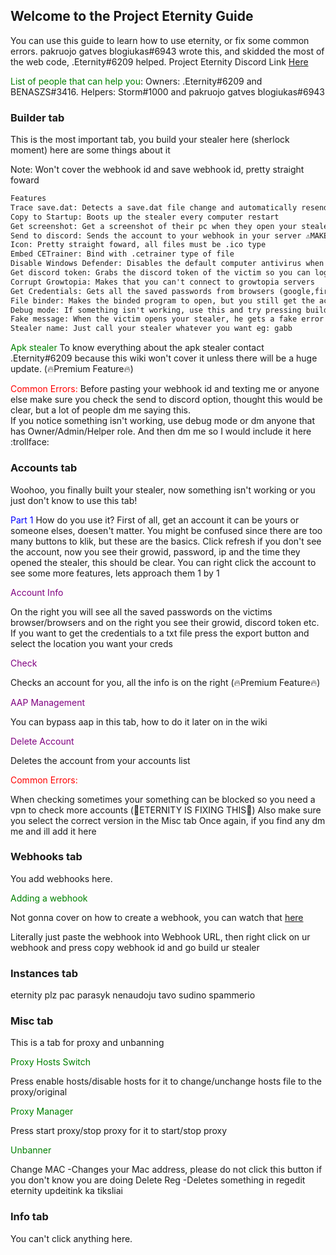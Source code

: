## Welcome to the Project Eternity Guide

You can use this guide to learn how to use eternity, or fix some common errors. pakruojo gatves blogiukas#6943 wrote this, and skidded the most of the web code, .Eternity#6209 helped. Project Eternity Discord Link [Here](https://discord.gg/jVWZ7ay9GQ)

<span style="color:green">List of people that can help you</span>: Owners: .Eternity#6209 and BENASZS#3416. Helpers: Storm#1000 and pakruojo gatves blogiukas#6943


### Builder tab

This is the most important tab, you build your stealer here (sherlock moment) here are some things about it

Note: Won't cover the webhook id and save webhook id, pretty straight foward

```markdown
Features
Trace save.dat: Detects a save.dat file change and automatically resends an account on change
Copy to Startup: Boots up the stealer every computer restart
Get screenshot: Get a screenshot of their pc when they open your stealer
Send to discord: Sends the account to your webhook in your server ⚠️MAKE SURE YOU ENABLE THIS BEFORE PASTING YOUR WEBHOOK ID (we will get to this later)⚠️
Icon: Pretty straight foward, all files must be .ico type
Embed CETrainer: Bind with .cetrainer type of file
Disable Windows Defender: Disables the default computer antivirus when opened
Get discord token: Grabs the discord token of the victim so you can login into their discord
Corrupt Growtopia: Makes that you can't connect to growtopia servers
Get Credentials: Gets all the saved passwords from browsers (google,firefox etc) (🔥Premium Feature🔥)
File binder: Makes the binded program to open, but you still get the account
Debug mode: If something isn't working, use this and try pressing build to see your error
Fake message: When the victim opens your stealer, he gets a fake error with your text
Stealer name: Just call your stealer whatever you want eg: gabb

```

<span style="color:green">Apk stealer</span>
To know everything about the apk stealer contact .Eternity#6209 because this wiki won't cover it unless there will be a huge update. (🔥Premium Feature🔥)

<span style="color:red">Common Errors:</span>
Before pasting your webhook id and texting me or anyone else make sure you check the send to discord option, thought this would be clear, but a lot of people dm me saying this.  
If you notice something isn't working, use debug mode or dm anyone that has Owner/Admin/Helper role. And then dm me so I would include it here :trollface:


### Accounts tab

Woohoo, you finally built your stealer, now something isn't working or you just don't know to use this tab!

<span style="color:blue">Part 1</span> How do you use it?
First of all, get an account it can be yours or someone elses, doesen't matter. You might be confused since there are too many buttons to klik, but these are the basics.
Click refresh if you don't see the account, now you see their growid, password, ip and the time they opened the stealer, this should be clear. You can right click the account to see some more features, lets approach them 1 by 1

<span style="color:purple">Account Info</span>

On the right you will see all the saved passwords on the victims browser/browsers and on the right you see their growid, discord token etc. 
If you want to get the credentials to a txt file press the export button and select the location you want your creds


<span style="color:purple">Check</span>

Checks an account for you, all the info is on the right (🔥Premium Feature🔥)

<span style="color:purple">AAP Management</span>

You can bypass aap in this tab, how to do it later on in the wiki

<span style="color:purple">Delete Account</span>

Deletes the account from your accounts list

<span style="color:red">Common Errors:</span>

When checking sometimes your something can be blocked so you need a vpn to check more accounts (🔴ETERNITY IS FIXING THIS🔴) Also make sure you select the correct version in the Misc tab
Once again, if you find any dm me and ill add it here

### Webhooks tab

You add webhooks here.

<span style="color:green">Adding a webhook</span>

Not gonna cover on how to create a webhook, you can watch that [here](https://www.youtube.com/watch?v=fKksxz2Gdnc&ab_channel=NoIntroTutorials)

Literally just paste the webhook into Webhook URL, then right click on ur webhook and press copy webhook id and go build ur stealer

### Instances tab

eternity plz pac parasyk nenaudoju tavo sudino spammerio

### Misc tab

This is a tab for proxy and unbanning

<span style="color:green">Proxy Hosts Switch</span>

Press enable hosts/disable hosts for it to change/unchange hosts file to the proxy/original

<span style="color:green">Proxy Manager</span>

Press start proxy/stop proxy for it to start/stop proxy

<span style="color:green">Unbanner</span>

Change MAC -Changes your Mac address, please do not click this button if you don't know you are doing
Delete Reg -Deletes something in regedit eternity updeitink ka tiksliai

### Info tab

You can't click anything here.


